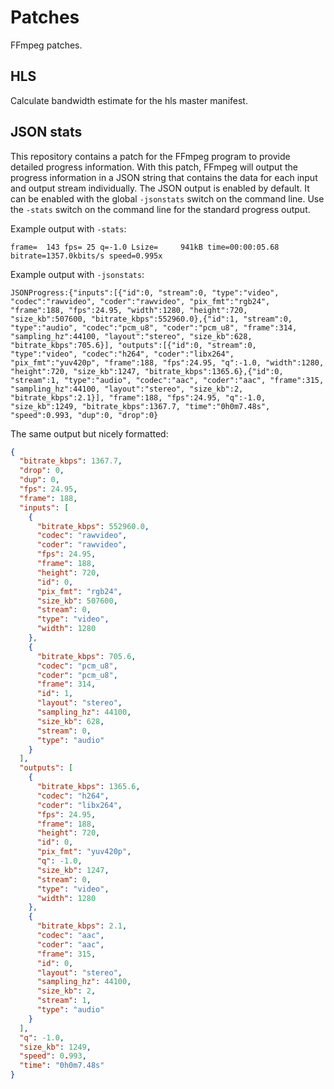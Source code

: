# Patches

FFmpeg patches.

## HLS

Calculate bandwidth estimate for the hls master manifest.

## JSON stats

This repository contains a patch for the FFmpeg program to provide detailed progress information. With this patch, FFmpeg will output
the progress information in a JSON string that contains the data for each input and output stream individually. The JSON output is enabled
by default. It can be enabled with the global `-jsonstats` switch on the command line. Use the `-stats` switch
on the command line for the standard progress output.

Example output with `-stats`:

```
frame=  143 fps= 25 q=-1.0 Lsize=     941kB time=00:00:05.68 bitrate=1357.0kbits/s speed=0.995x
```

Example output with `-jsonstats`:

```
JSONProgress:{"inputs":[{"id":0, "stream":0, "type":"video", "codec":"rawvideo", "coder":"rawvideo", "pix_fmt":"rgb24", "frame":188, "fps":24.95, "width":1280, "height":720, "size_kb":507600, "bitrate_kbps":552960.0},{"id":1, "stream":0, "type":"audio", "codec":"pcm_u8", "coder":"pcm_u8", "frame":314, "sampling_hz":44100, "layout":"stereo", "size_kb":628, "bitrate_kbps":705.6}], "outputs":[{"id":0, "stream":0, "type":"video", "codec":"h264", "coder":"libx264", "pix_fmt":"yuv420p", "frame":188, "fps":24.95, "q":-1.0, "width":1280, "height":720, "size_kb":1247, "bitrate_kbps":1365.6},{"id":0, "stream":1, "type":"audio", "codec":"aac", "coder":"aac", "frame":315, "sampling_hz":44100, "layout":"stereo", "size_kb":2, "bitrate_kbps":2.1}], "frame":188, "fps":24.95, "q":-1.0, "size_kb":1249, "bitrate_kbps":1367.7, "time":"0h0m7.48s", "speed":0.993, "dup":0, "drop":0}
```

The same output but nicely formatted:

```json
{
  "bitrate_kbps": 1367.7,
  "drop": 0,
  "dup": 0,
  "fps": 24.95,
  "frame": 188,
  "inputs": [
    {
      "bitrate_kbps": 552960.0,
      "codec": "rawvideo",
      "coder": "rawvideo",
      "fps": 24.95,
      "frame": 188,
      "height": 720,
      "id": 0,
      "pix_fmt": "rgb24",
      "size_kb": 507600,
      "stream": 0,
      "type": "video",
      "width": 1280
    },
    {
      "bitrate_kbps": 705.6,
      "codec": "pcm_u8",
      "coder": "pcm_u8",
      "frame": 314,
      "id": 1,
      "layout": "stereo",
      "sampling_hz": 44100,
      "size_kb": 628,
      "stream": 0,
      "type": "audio"
    }
  ],
  "outputs": [
    {
      "bitrate_kbps": 1365.6,
      "codec": "h264",
      "coder": "libx264",
      "fps": 24.95,
      "frame": 188,
      "height": 720,
      "id": 0,
      "pix_fmt": "yuv420p",
      "q": -1.0,
      "size_kb": 1247,
      "stream": 0,
      "type": "video",
      "width": 1280
    },
    {
      "bitrate_kbps": 2.1,
      "codec": "aac",
      "coder": "aac",
      "frame": 315,
      "id": 0,
      "layout": "stereo",
      "sampling_hz": 44100,
      "size_kb": 2,
      "stream": 1,
      "type": "audio"
    }
  ],
  "q": -1.0,
  "size_kb": 1249,
  "speed": 0.993,
  "time": "0h0m7.48s"
}
```
